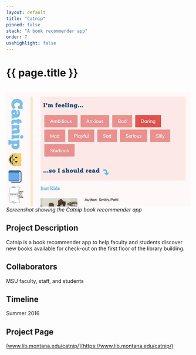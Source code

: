 ```yaml
---
layout: default
title: "Catnip"
pinned: false
stack: "A book recommender app" 
order: 7
usehighlight: false
---
```



# {{ page.title }}

<br>

<img style="display: block;" class="img-fluid" src="/assets/img/catnip.jpg" alt="screenshot of the catnip web app">
<em>Screenshot showing the Catnip book recommender app </em>

## Project Description
Catnip is a book recommender app to help faculty and students discover new books available for check-out on the first floor of the library building.

## Collaborators
MSU faculty, staff, and students

## Timeline
Summer 2016

## Project Page
[www.lib.montana.edu/catnip/](https://www.lib.montana.edu/catnip/)
